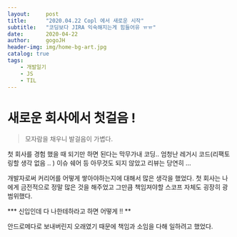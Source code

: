 ```yaml
---
layout:     post
title:      "2020.04.22 Copl 에서 새로운 시작"
subtitle:   "코딩보다 JIRA 익숙해지는게 힘들어유 ㅠㅠ"
date:       2020-04-22
author:     gogoJH
header-img: img/home-bg-art.jpg
catalog: true
tags:
    - 개발일기
    - JS
    - TIL
---
```

# 새로운 회사에서 첫걸음 !
> 모자람을 채우니 발걸음이 가볍다.

첫 회사를 경험 했을 때 되기만 하면 된다는 막무가내 코딩..
엄청난 레거시 코드(리팩토링할 생각 없음 .. ) 
이슈 쉐어 등 아무것도 되지 않았고 리뷰는 당연히 ...

개발자로써 커리어를 어떻게 쌓아야하는지에 대해서 많은 생각을 했었다.
첫 회사는 나에게 금전적으로 정말 많은 것을 해주었고 그만큼 책임져야할 
스코프 자체도 굉장히 광범위했다. 

*** 신입인데 다 나한테하라고 하면 어떻게  !! ** 


안드로메다로 보내버린지 오래였기 때문에 책임과 소임을 다해 일하려고 했었다.



<!--stackedit_data:
eyJoaXN0b3J5IjpbOTA4NjYwMTUzXX0=
-->